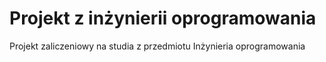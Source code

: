 # Projekt z inżynierii oprogramowania
Projekt zaliczeniowy na studia z przedmiotu Inżynieria oprogramowania
